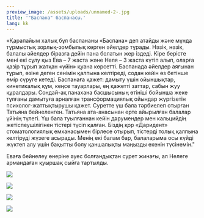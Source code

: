 ```yaml
---
preview_image: /assets/uploads/unnamed-2-.jpg
title: '"Баспана" баспанасы.'
lang: kk
---
```

«Қарапайым халық бұл баспананы «Баспана» деп атайды және мұнда тұрмыстық зорлық-зомбылық көрген әйелдер тұрады. Нәзік, нәзік, балалы әйелдер біразға дейін пана болатын жер іздеді. Кіре берісте мені екі сұлу қыз Ева – 7 жаста және Неля – 3 жаста күтіп алып, оларға қазір тұрып жатқан «үйін» қуана көрсетті. Баспанада әйелдер аяғынан тұрып, өзіне деген сенімін қалпына келтіреді, содан кейін өз бетінше өмір сүруге кетеді. Баспанаға қажет: дамыту үшін ойыншықтар, кинетикалық құм, кеңсе тауарлары, ең қажетті заттар, сабын жуу құралдары. Сондай-ақ панахана басшысының өтініші бойынша жеке тұлғаны дамытуға арналған трансформациялық ойындар жүргізетін психолог-жаттықтырушы қажет. Суретте үш бала тәрбиелеп отырған Татьяна бейнеленген. Татьяна ата-анасынан ерте айырылған балалар үйінің түлегі. Үш бала туылғаннан кейін дәрумендер мен кальцийдің жетіспеушілігінен тістері түсіп қалған. Біздің қор «Даридент» стоматологиялық емханасымен бірлесе отырып, тістерді толық қалпына келтіруді жүзеге асырады. Менің екі балам бар, балаларыма осы күйді жүктеп алу үшін бақытты болу қаншалықты маңызды екенін түсінемін."

Еваға бейнелеу өнеріне әуес болғандықтан сурет жинағы, ал Нелеге армандаған қуыршақ сыйға тартылды.

![](/assets/uploads/unnamed-3-.jpg)

![](/assets/uploads/unnamed-4-.jpg)

![](/assets/uploads/unnamed-5-.jpg)

![](/assets/uploads/unnamed-6-.jpg)